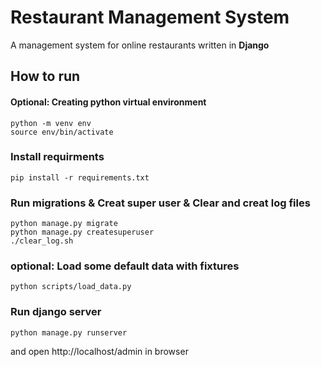 # Restaurant Management System

A management system for online restaurants written in **Django**

## How to run

#### Optional: Creating python virtual environment

```shell
python -m venv env
source env/bin/activate
```

### Install requirments

```shell
pip install -r requirements.txt
```

### Run migrations & Creat super user & Clear and creat log files

```shell
python manage.py migrate
python manage.py createsuperuser
./clear_log.sh
```

### optional: Load some default data with fixtures

```shell
python scripts/load_data.py
```

### Run django server

```shell
python manage.py runserver
```

and open http://localhost/admin in browser
